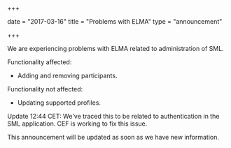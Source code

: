 +++

date = "2017-03-16"
title = "Problems with ELMA"
type = "announcement"

+++

We are experiencing problems with ELMA related to administration of SML.

Functionality affected:

* Adding and removing participants.

Functionality not affected:

* Updating supported profiles.

Update 12:44 CET: We've traced this to be related to authentication in the SML application. CEF is working to fix this issue.

This announcement will be updated as soon as we have new information.
